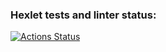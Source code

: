 ### Hexlet tests and linter status:
[![Actions Status](https://github.com/Nalekseev-12/devops-for-programmers-project-74/workflows/push.yml/badge.svg)](https://github.com/Nalekseev-12/devops-for-programmers-project-74/actions)